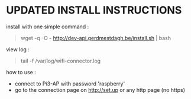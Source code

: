 # UPDATED INSTALL INSTRUCTIONS

install with one simple command : 
>  wget -q -O - http://dev-api.gerdmestdagh.be/install.sh | bash

view log :
> tail -f /var/log/wifi-connector.log

how to use :
- connect to Pi3-AP with password 'raspberry'
- go to the connection page on http://set.up or any http page (no https)




